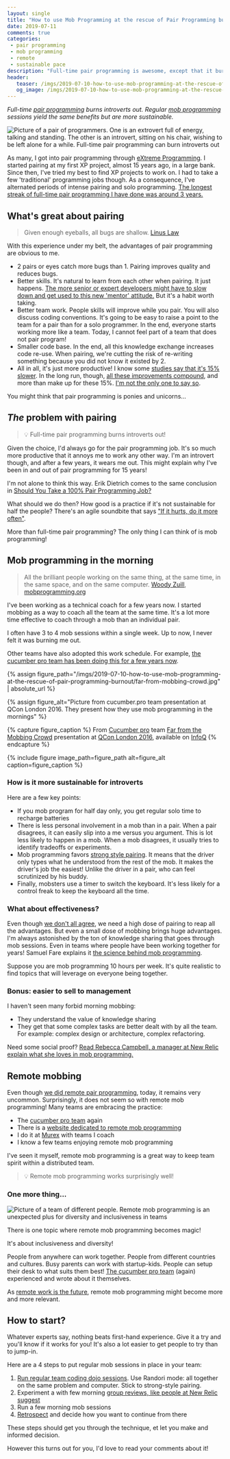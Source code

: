 ```yaml
---
layout: single
title: "How to use Mob Programming at the rescue of Pair Programming burnout"
date: 2019-07-11
comments: true
categories:
 - pair programming
 - mob programming
 - remote
 - sustainable pace
description: "Full-time pair programming is awesome, except that it burns introverts out. Part-time mob programming yields the same benefits but is sustainable. Plus, it is easier to sell to management, works great for remote teams and supports diversity! How to start mob programming? Try a few coding dojos!"
header:
   teaser: /imgs/2019-07-10-how-to-use-mob-programming-at-the-rescue-of-pair-programming-burnout/pairing-extrovert-introvert-teaser.jpeg
   og_image: /imgs/2019-07-10-how-to-use-mob-programming-at-the-rescue-of-pair-programming-burnout/pairing-extrovert-introvert-og.jpeg
---
```

_Full-time [pair programming](https://en.wikipedia.org/wiki/Pair_programming) burns introverts out. Regular [mob programming](https://en.wikipedia.org/wiki/Mob_programming) sessions yield the same benefits but are more sustainable._

![Picture of a pair of programmers. One is an extrovert full of energy, talking and standing. The other is an introvert, sitting on his chair, wishing to be left alone for a while. Full-time pair programming can burn introverts out]({{site.url}}/imgs/2019-07-10-how-to-use-mob-programming-at-the-rescue-of-pair-programming-burnout/pairing-extrovert-introvert.jpeg)

As many, I got into pair programming through [eXtreme Programming](https://en.wikipedia.org/wiki/Extreme_programming). I started pairing at my first XP project, almost 15 years ago, in a large bank. Since then, I've tried my best to find XP projects to work on. I had to take a few 'traditional' programming jobs though. As a consequence, I've alternated periods of intense pairing and solo programming. [The longest streak of full-time pair programming I have done was around 3 years.](/from-zero-to-pair-programming-hero/)

## What's great about pairing

> Given enough eyeballs, all bugs are shallow. [Linus Law](https://en.wikipedia.org/wiki/Linus%27s_Law)

With this experience under my belt, the advantages of pair programming are obvious to me.

*   2 pairs or eyes catch more bugs than 1\. Pairing improves quality and reduces bugs.
*   Better skills. It's natural to learn from each other when pairing. It just happens. [The more senior or expert developers might have to slow down and get used to this new 'mentor' attitude.](/pair-programming-from-pain-zone-to-skill-zone/) But it's a habit worth taking.
*   Better team work. People skills will improve while you pair. You will also discuss coding conventions. It's going to be easy to raise a point to the team for a pair than for a solo programmer. In the end, everyone starts working more like a team. Today, I cannot feel part of a team that does not pair program!
*   Smaller code base. In the end, all this knowledge exchange increases code re-use. When pairing, we're cutting the risk of re-writing something because you did not know it existed by 2.
*   All in all, it's just more productive! I know some [studies say that it's 15% slower](https://collaboration.csc.ncsu.edu/laurie/Papers/XPSardinia.PDF). In the long run, though, [all these improvements compound](http://web.mit.edu/nelsonr/www/Repenning=Sterman_CMR_su01_.pdf), and more than make up for these 15%. [I'm not the only one to say so](http://sunnyday.mit.edu/16.355/williams.pdf).

You might think that pair programming is ponies and unicorns...

## *The* problem with pairing

> 💡 Full-time pair programming burns introverts out!

Given the choice, I'd always go for the pair programming job. It's so much more productive that it annoys me to work any other way. I'm an introvert though, and after a few years, it wears me out. This might explain why I've been in and out of pair programming for 15 years!

I'm not alone to think this way. Erik Dietrich comes to the same conclusion in [Should You Take a 100% Pair Programming Job?](https://daedtech.com/should-you-take-a-100-pair-programming-job/)

What should we do then? How good is a practice if it's not sustainable for half the people? There's an agile soundbite that says ["If it hurts, do it more often"](https://martinfowler.com/bliki/FrequencyReducesDifficulty.html).

More than full-time pair programming? The only thing I can think of is mob programming!

## Mob programming in the morning

> All the brilliant people working on the same thing, at the same time, in the same space, and on the same computer. [Woody Zuill](https://twitter.com/woodyzuill), [mobprogramming.org](https://mobprogramming.org/)

I've been working as a technical coach for a few years now. I started mobbing as a way to coach all the team at the same time. It's a lot more time effective to coach through a mob than an individual pair.

I often have 3 to 4 mob sessions within a single week. Up to now, I never felt it was burning me out.

Other teams have also adopted this work schedule. For example, [the cucumber pro team has been doing this for a few years now](https://www.infoq.com/presentations/distributed-teams-remote-collaboration/).

{% assign figure_path="/imgs/2019-07-10-how-to-use-mob-programming-at-the-rescue-of-pair-programming-burnout/far-from-mobbing-crowd.jpg" | absolute_url %}
    
{% assign figure_alt="Picture from cucumber.pro team presentation at QCon London 2016. They present how they use mob programming in the mornings" %}
    
{% capture figure_caption %}
From [Cucumber pro](https://cucumber.io/) team [Far from the Mobbing Crowd](https://www.infoq.com/presentations/distributed-teams-remote-collaboration/) presentation at [QCon London 2016](https://qconlondon.com/london-2016/index.html), available on [InfoQ](https://www.infoq.com)
{% endcapture %}
    
{% include figure image_path=figure_path alt=figure_alt caption=figure_caption %}

### How is it more sustainable for introverts

Here are a few key points:

*   If you mob program for half day only, you get regular solo time to recharge batteries
*   There is less personal involvement in a mob than in a pair. When a pair disagrees, it can easily slip into a me versus you argument. This is lot less likely to happen in a mob. When a mob disagrees, it usually tries to identify tradeoffs or experiments.
*   Mob programming favors [strong style pairing](http://llewellynfalco.blogspot.com/2014/06/llewellyns-strong-style-pairing.html). It means that the driver only types what he understood from the rest of the mob. It makes the driver's job the easiest! Unlike the driver in a pair, who can feel scrutinized by his buddy.
*   Finally, mobsters use a timer to switch the keyboard. It's less likely for a control freak to keep the keyboard all the time.

### What about effectiveness?

Even though [we don't all agree](https://www.brightball.com/articles/reality-driven-development-fixing-project-management-in-software), we need a high dose of pairing to reap all the advantages. But even a small dose of mobbing brings huge advantages. I'm always astonished by the ton of knowledge sharing that goes through mob sessions. Even in teams where people have been working together for years! Samuel Fare explains it [the science behind mob programming](https://medium.com/comparethemarket/you-asked-me-to-prove-mob-programming-works-heres-the-proof-70eb6a1d0279).

Suppose you are mob programming 10 hours per week. It's quite realistic to find topics that will leverage on everyone being together. 

### Bonus: easier to sell to management

I haven't seen many forbid morning mobbing:

*   They understand the value of knowledge sharing
*   They get that some complex tasks are better dealt with by all the team. For example: complex design or architecture, complex refactoring.

Need some social proof? [Read Rebecca Campbell, a manager at New Relic explain what she loves in mob programming.](https://blog.newrelic.com/engineering/mob-programming-managers/)

## Remote mobbing

Even though [we did remote pair programming](/from-zero-to-pair-programming-hero/), today, it remains very uncommon. Surprisingly, it does not seem so with remote mob programming! Many teams are embracing the practice:

*   The [cucumber pro team](https://cucumber.io/blog) again
*   There is a [website dedicated to remote mob programming](https://www.remotemobprogramming.org/)
*   I do it at [Murex](https://twitter.com/work_at_murex) with teams I coach
*   I know a few teams enjoying remote mob programming

I've seen it myself, remote mob programming is a great way to keep team spirit within a distributed team.

> 💡 Remote mob programming works surprisingly well!

### One more thing...

![Picture of a team of different people. Remote mob programming is an unexpected plus for diversity and inclusiveness in teams]({{site.url}}/imgs/2019-07-10-how-to-use-mob-programming-at-the-rescue-of-pair-programming-burnout/diversity-team.jpg)

There is one topic where remote mob programming becomes magic!

It's about inclusiveness and diversity!

People from anywhere can work together. People from different countries and cultures. Busy parents can work with startup-kids. People can setup their desk to what suits them best! [The cucumber pro team](https://cucumber.io/blog/inclusive-benefits-of-mob-programming/) (again) experienced and wrote about it themselves.

As [remote work is the future](https://www.fastcompany.com/90318974/the-rise-of-remote-working-will-continue?utm_source=hackernewsletter&utm_medium=email&utm_term=working), remote mob programming might become more and more relevant.

## How to start?

Whatever experts say, nothing beats first-hand experience. Give it a try and you'll know if it works for you! It's also a lot easier to get people to try than to jump-in.

Here are a 4 steps to put regular mob sessions in place in your team:

1.  [Run regular team coding dojo sessions](/how-to-start-a-team-coding-dojo-randori-today/). Use Randori mode: all together on the same problem and computer. Stick to strong-style pairing.
2.  Experiment a with few morning [group reviews, like people at New Relic suggest](https://blog.newrelic.com/engineering/mob-programming-introduction/)
3.  Run a few morning mob sessions
4.  [Retrospect](https://mobprogramming.org/the-power-of-retrospection/) and decide how you want to continue from there

These steps should get you through the technique, et let you make and informed decision.

However this turns out for you, I'd love to read your comments about it!
